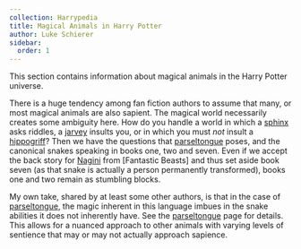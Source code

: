 ```yaml
---
collection: Harrypedia
title: Magical Animals in Harry Potter
author: Luke Schierer
sidebar:
  order: 1
---
```


This section contains information about magical animals in the Harry Potter universe.

There is a huge tendency among fan fiction authors to assume that many, or most magical animals are also sapient.  The magical world necessarily creates some ambiguity here.  How do you handle a world in which a [sphinx] asks riddles, a [jarvey] insults you, or in which you must *not* insult a [hippogriff]? Then we have the questions that [parseltongue] poses, and the canonical snakes speaking in books one, two and seven.  Even if we accept the back story for [Nagini] from [Fantastic Beasts] and thus set aside book seven (as that snake is actually a person permanently transformed), books one and two remain as stumbling blocks.

My own take, shared by at least some other authors, is that in the case of [parseltongue], the magic inherent in this language imbues in the snake abilities it does not inherently have.  See the [parseltongue] page for details.  This allows for a nuanced approach to other animals with varying levels of sentience that may or may not actually approach sapience.


[parseltongue]: </Harrypedia/magic/parseltongue/>

[Fantatic Beasts]: /Harrypedia/FantaticBeasts/

[Nagini]: /Harrypedia/people/Nagini/

[sphinx]: /Harrypedia/animals/sphinx/

[jarvey]: /Harrypedia/animals/jarvey/

[hippogriff]: /Harrypedia/animals/hippogriff/

